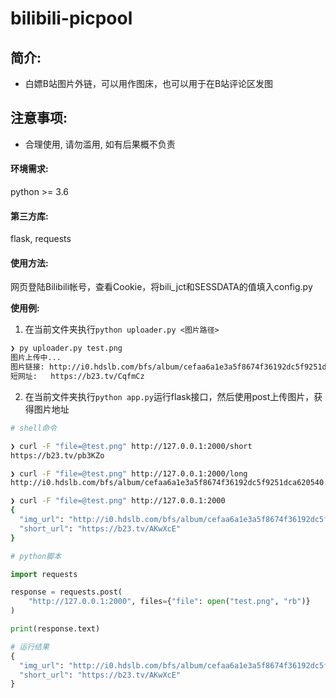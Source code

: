 # bilibili-picpool

## 简介: 

- 白嫖B站图片外链，可以用作图床，也可以用于在B站评论区发图


## 注意事项:

- 合理使用, 请勿滥用, 如有后果概不负责

#### 环境需求:

python >= 3.6

#### 第三方库:

flask, requests

#### 使用方法:

网页登陆Bilibili帐号，查看Cookie，将bili_jct和SESSDATA的值填入config.py

**使用例:**

1. 在当前文件夹执行`python uploader.py <图片路径>`

```bash
❯ py uploader.py test.png
图片上传中...
图片链接: http://i0.hdslb.com/bfs/album/cefaa6a1e3a5f8674f36192dc5f9251dca620540.png
短网址:   https://b23.tv/CqfmCz
```



2. 在当前文件夹执行`python app.py`运行flask接口，然后使用post上传图片，获得图片地址

```bash
# shell命令

❯ curl -F "file=@test.png" http://127.0.0.1:2000/short
https://b23.tv/pb3KZo

❯ curl -F "file=@test.png" http://127.0.0.1:2000/long
http://i0.hdslb.com/bfs/album/cefaa6a1e3a5f8674f36192dc5f9251dca620540.png

❯ curl -F "file=@test.png" http://127.0.0.1:2000     
{
  "img_url": "http://i0.hdslb.com/bfs/album/cefaa6a1e3a5f8674f36192dc5f9251dca620540.png", 
  "short_url": "https://b23.tv/AKwXcE"
}
```

```python
# python脚本

import requests

response = requests.post(
    "http://127.0.0.1:2000", files={"file": open("test.png", "rb")}
)

print(response.text)

# 运行结果
{
  "img_url": "http://i0.hdslb.com/bfs/album/cefaa6a1e3a5f8674f36192dc5f9251dca620540.png", 
  "short_url": "https://b23.tv/AKwXcE"
}

```

